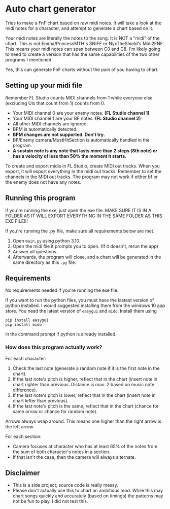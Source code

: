 # Auto chart generator
Tries to make a FnF chart based on raw midi notes.
It will take a look at the midi notes for a character,
and attempt to generate a chart based on it.

Your midi notes are literally the notes to the song.
It is NOT a "midi" of the chart. This is not Emma/PrincessMTH's SNIFF or NyxTheShield's Midi2FNF. This means your
midi notes can span between C0 and C8. I'm likely
going to need to create a version that has the same
capabilities of the two other programs I mentioned.

Yes, this can generate FnF charts without the pain
of you having to chart.

## Setting up your midi file
Remember FL Studio counts MIDI channels from 1 while everyone else (excluding UIs that count from 1) counts from 0.

* Your MIDI channel 0 are your enemy notes. **(FL Studio channel 1)**
* Your MIDI channel 1 are your BF notes. **(FL Studio channel 2)**
* All other MIDI channels are ignored.
* BPM is automatically detected.
* **BPM changes are not supported. Don't try.**
* BF/Enemy camera/MustHitSection is automatically handled in the program.
* **A sustain note is any note that lasts more than 2 steps (8th note) or has a velocity of less than 50% the moment it starts.**

To create and export midis in FL Studio, create MIDI out tracks. When you export, it will export everything in the midi out tracks. Remember to set the channels in the MIDI out tracks.
The program may not work if either bf or the enemy does not have any notes.

## Running this program
If you're running the exe, just open the exe file. MAKE SURE IT IS IN A FOLDER AS IT WILL EXPORT EVERYTHING IN THE SAME FOLDER AS THIS EXE FILE!!!

If you're running the .py file, make sure all requirements below are met.
1. Open ``main.py`` using python 3.10.
2. Open the midi file it prompts you to open. (If it doesn't, rerun the app)
3. Answer all questions.
4. Afterwards, the program will close, and a chart will be generated in the same directory as this ``.py`` file.

## Requirements
No requirements needed if you're running the exe file.

If you want to run the python files, you must have the lastest version of python installed. I would suggested installing them from the windows 10 app store.
You need the latest version of ``easygui`` and ``mido``. Install them using
```
pip install easygui
pip install mido
```
in the command prompt if python is already installed.

### How does this program actually work?
For each character:
1. Check the last note (generate a random note if it is the first note in the chart).
2. If the last note's pitch is higher, reflect that in the chart (insert note in chart righter than previous. Distance is max. 2 based on music note difference).
3. If the last note's pitch is lower, reflect that in the chart (insert note in chart lefter than previous).
4. If the last note's pitch is the same, reflect that in the chart (chance for same arrow or chance for random note).

Arrows always wrap around. This means one higher than the right arrow is the left arrow.

For each section:
* Camera focuses at character who has at least 65% of the notes from the sum of both character's notes in a section.
* If that isn't the case, then the camera will always alternate.

## Disclaimer
* This is a side project; source code is
really messy.
* Please don't actually use this to chart an
ambitious mod. While this may chart songs quickly and
accurately (based on timings) the patterns may not be
fun to play. I did not test this.
